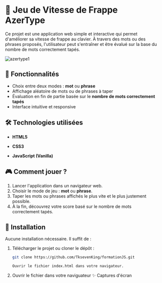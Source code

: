 # 🧠 Jeu de Vitesse de Frappe AzerType

Ce projet est une application web simple et interactive qui permet d'améliorer sa vitesse de frappe au clavier. À travers des mots ou des phrases proposés, l'utilisateur peut s'entraîner et être évalué sur la base du nombre de mots correctement tapés.

![azertype1](https://github.com/user-attachments/assets/845df2bc-c31f-45bb-bdce-93482335c23d)

## 🚀 Fonctionnalités

- Choix entre deux modes : **mot** ou **phrase**
- Affichage aléatoire de mots ou de phrases à taper
- Évaluation en fin de partie basée sur le **nombre de mots correctement tapés**
- Interface intuitive et responsive

## 🛠️ Technologies utilisées

- **HTML5**
- **CSS3**

- **JavaScript (Vanilla)**

## 🎮 Comment jouer ?

1. Lancer l'application dans un navigateur web.
2. Choisir le mode de jeu : **mot** ou **phrase**.
3. Taper les mots ou phrases affichés le plus vite et le plus justement possible.
4. À la fin, découvrez votre score basé sur le nombre de mots correctement tapés.

## 📁 Installation

Aucune installation nécessaire. Il suffit de :

1. Télécharger le projet ou cloner le dépôt :
   ```bash
   git clone https://github.com/TksevenKing/formationJS.git

   Ouvrir le fichier index.html dans votre navigateur.

2. Ouvrir le fichier dans votre naviguateur
✨ Captures d'écran

